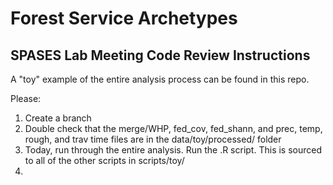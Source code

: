# Forest Service Archetypes

## SPASES Lab Meeting Code Review Instructions

A "toy" example of the entire analysis process can be found in this repo. 

Please:

1. Create a branch
2. Double check that the merge/WHP, fed_cov, fed_shann, and prec, temp, rough, and trav time files are in the data/toy/processed/ folder
3. Today, run through the entire analysis. Run the .R script. This is sourced to all of the other scripts in scripts/toy/
4. 
